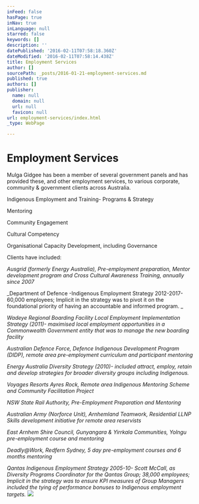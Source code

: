 ```yaml
---
inFeed: false
hasPage: true
inNav: true
inLanguage: null
starred: false
keywords: []
description: ''
datePublished: '2016-02-11T07:58:18.360Z'
dateModified: '2016-02-11T07:58:14.438Z'
title: Employment Services
author: []
sourcePath: _posts/2016-01-21-employment-services.md
published: true
authors: []
publisher:
  name: null
  domain: null
  url: null
  favicon: null
url: employment-services/index.html
_type: WebPage

---
```

# Employment Services

Mulga Gidgee has been a member of several
government panels and has provided these, and other employment services, to
various corporate, community & government clients across Australia.

Indigenous
Employment and Training- Programs & Strategy

Mentoring

Community
Engagement

Cultural
Competency

Organisational
Capacity Development, including Governance

Clients have included:

_Ausgrid (formerly Energy Australia),
Pre-employment preparation, Mentor development program and Cross Cultural
Awareness Training, annually since 2007_

_Department of Defence -Indigenous
Employment Strategy 2012-2017- 60,000 employees; Implicit in the strategy was
to pivot it on the foundational priority of having an accountable and informed
program. _

_Wadeye Regional Boarding Facility Local
Employment Implementation Strategy (2011)- maximised local employment
opportunities in a Commonwealth Government entity that was to manage the new
boarding facility_

_Australian Defence Force, Defence
Indigenous Development Program (DIDP), remote area pre-employment curriculum
and participant mentoring_

_Energy Australia Diversity Strategy (2010)-
included attract, employ, retain and develop strategies for broader diversity
groups including Indigenous._

_Voyages Resorts Ayres Rock, Remote area Indigenous
Mentoring Scheme and Community Facilitation Project_

_NSW State Rail Authority, Pre-Employment
Preparation and Mentoring_

_Australian Army (Norforce Unit), Arnhemland
Teamwork, Residential LLNP Skills development initiative for remote area
reservists_

_East Arnhem Shire Council, Gunyangara &
Yirrkala Communities, Yolngu pre-employment course and mentoring_

_Deadly@Work, Redfern Sydney, 5 day
pre-employment courses and 6 months mentoring_

_Qantas Indigenous Employment Strategy
2005-10- Scott McCall, as Diversity Programs Coordinator for the Qantas Group;
38,000 employees; Implicit in the strategy was to ensure KPI measures of Group
Managers included the tying of performance bonuses to Indigenous employment
targets._
![](https://s3-us-west-2.amazonaws.com/the-grid-img/p/e7c4b8fdf4ff21a7fad3a9635e1a7c604472db35.jpg)